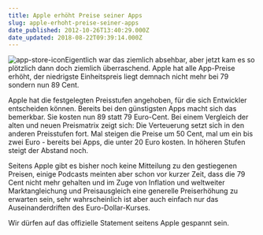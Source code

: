 ```yaml
---
title: Apple erhöht Preise seiner Apps
slug: apple-erhoht-preise-seiner-apps
date_published: 2012-10-26T13:40:29.000Z
date_updated: 2018-08-22T09:39:14.000Z
---
```


![app-store-icon](//picdump.thafaker.de/2012/07/app-store-icon-100x100.png)Eigentlich war das ziemlich absehbar, aber jetzt kam es so plötzlich dann doch ziemlich überraschend. Apple hat alle App-Preise erhöht, der niedrigste Einheitspreis liegt demnach nicht mehr bei 79 sondern nun 89 Cent.

Apple hat die festgelegten Preisstufen angehoben, für die sich Entwickler entscheiden können. Bereits bei den günstigsten Apps macht sich das bemerkbar. Sie kosten nun 89 statt 79 Euro-Cent. Bei einem Vergleich der alten und neuen Preismatrix zeigt sich: Die Verteuerung setzt sich in den anderen Preisstufen fort. Mal steigen die Preise um 50 Cent, mal um ein bis zwei Euro - bereits bei Apps, die unter 20 Euro kosten. In höheren Stufen steigt der Abstand noch.

Seitens Apple gibt es bisher noch keine Mitteilung zu den gestiegenen Preisen, einige Podcasts meinten aber schon vor kurzer Zeit, dass die 79 Cent nicht mehr gehalten und im Zuge von Inflation und weltweiter Marktangleichung und Preisausgleich eine generelle Preiserhöhung zu erwarten sein, sehr wahrscheinlich ist aber auch einfach nur das Auseinanderdriften des Euro-Dollar-Kurses.

Wir dürfen auf das offizielle Statement seitens Apple gespannt sein.
